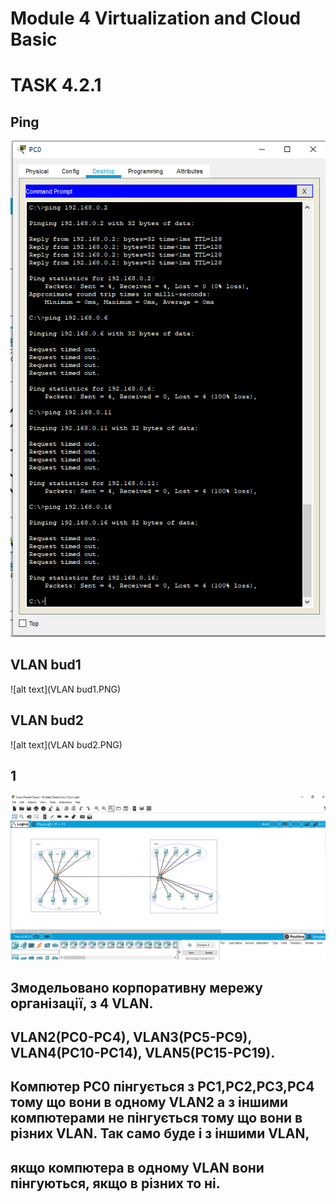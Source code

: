 # Module 4 Virtualization and Cloud Basic
# TASK 4.2.1

## Ping
![alt text](Ping.PNG)
## VLAN bud1
![alt text](VLAN bud1.PNG)
## VLAN bud2
![alt text](VLAN bud2.PNG)
## 1
![alt text](1.PNG)



## Змодельовано корпоративну мережу організації, з 4 VLAN. 
## VLAN2(PC0-PC4), VLAN3(PC5-PC9), VLAN4(PC10-PC14), VLAN5(PC15-PC19).
## Компютер PC0 пінгується з PC1,PC2,PC3,PC4 тому що вони в одному VLAN2 а з іншими компютерами не пінгується тому що вони в різних VLAN. Так само буде і з іншими VLAN,
## якщо компютера в одному VLAN вони пінгуються, якщо в різних то ні.
